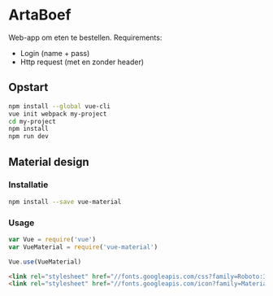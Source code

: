 # ArtaBoef
Web-app om eten te bestellen.
Requirements:
 * Login (name + pass)
 * Http request (met en zonder header)

## Opstart
```sh
npm install --global vue-cli
vue init webpack my-project
cd my-project
npm install
npm run dev
```
## Material design

### Installatie
```sh
npm install --save vue-material
```

### Usage
```js
var Vue = require('vue')
var VueMaterial = require('vue-material')

Vue.use(VueMaterial)
```

```html
<link rel="stylesheet" href="//fonts.googleapis.com/css?family=Roboto:300,400,500,700,400italic">
<link rel="stylesheet" href="//fonts.googleapis.com/icon?family=Material+Icons">
```
